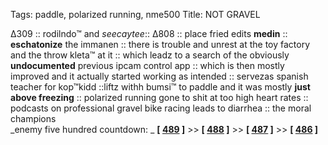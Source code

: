 Tags: paddle, polarized running, nme500
Title: NOT GRAVEL
  
∆309 :: rodilndo™ and _seecaytee_:: ∆808 :: place fried edits **medin** ::  **eschatonize** the immanen :: there is trouble and unrest at the toy factory and the throw kleta™ at it :: which leadz to a search of the obviously **undocumented** previous ipcam control app :: which is then mostly improved and it actually started working as intended :: servezas spanish teacher for kop™kidd ::liftz withh bumsi™ to paddle and it was mostly **just above freezing** :: polarized running gone to shit at too high heart rates :: podcasts on professional gravel bike racing leads to diarrhea :: the moral champions  
_enemy five hundred countdown: _ **[ [489](https://rateyourmusic.com/release/album/the-wedding-present/george-best/) ]** >> **[ [488](https://rateyourmusic.com/release/album/leonard-cohen/im-your-man/) ]** >> **[ [487](https://rateyourmusic.com/release/album/the-jam/sound-affects/) ]** >> **[ [486](https://rateyourmusic.com/release/album/bjork/homogenic/) ]**  
